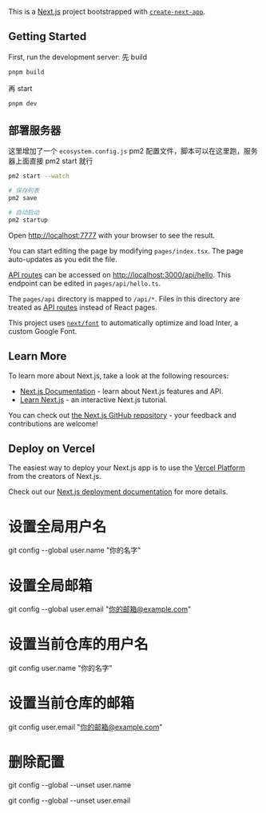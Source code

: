 This is a [Next.js](https://nextjs.org/) project bootstrapped with [`create-next-app`](https://github.com/vercel/next.js/tree/canary/packages/create-next-app).

## Getting Started

First, run the development server:
先 build
```bash
pnpm build
```
再 start

```bash
pnpm dev
```

## 部署服务器
这里增加了一个 `ecosystem.config.js` pm2 配置文件，脚本可以在这里跑，服务器上面直接 pm2 start 就行

```bash
pm2 start --watch

# 保存列表
pm2 save

# 自动启动
pm2 startup
```

Open [http://localhost:7777](http://localhost:7777) with your browser to see the result.

You can start editing the page by modifying `pages/index.tsx`. The page auto-updates as you edit the file.

[API routes](https://nextjs.org/docs/api-routes/introduction) can be accessed on [http://localhost:3000/api/hello](http://localhost:3000/api/hello). This endpoint can be edited in `pages/api/hello.ts`.

The `pages/api` directory is mapped to `/api/*`. Files in this directory are treated as [API routes](https://nextjs.org/docs/api-routes/introduction) instead of React pages.

This project uses [`next/font`](https://nextjs.org/docs/basic-features/font-optimization) to automatically optimize and load Inter, a custom Google Font.

## Learn More

To learn more about Next.js, take a look at the following resources:

- [Next.js Documentation](https://nextjs.org/docs) - learn about Next.js features and API.
- [Learn Next.js](https://nextjs.org/learn) - an interactive Next.js tutorial.

You can check out [the Next.js GitHub repository](https://github.com/vercel/next.js/) - your feedback and contributions are welcome!

## Deploy on Vercel

The easiest way to deploy your Next.js app is to use the [Vercel Platform](https://vercel.com/new?utm_medium=default-template&filter=next.js&utm_source=create-next-app&utm_campaign=create-next-app-readme) from the creators of Next.js.

Check out our [Next.js deployment documentation](https://nextjs.org/docs/deployment) for more details.


# 设置全局用户名
git config --global user.name "你的名字"

# 设置全局邮箱
git config --global user.email "你的邮箱@example.com"

# 设置当前仓库的用户名
git config user.name "你的名字"

# 设置当前仓库的邮箱
git config user.email "你的邮箱@example.com"

# 删除配置
git config --global --unset user.name

git config --global --unset user.email

